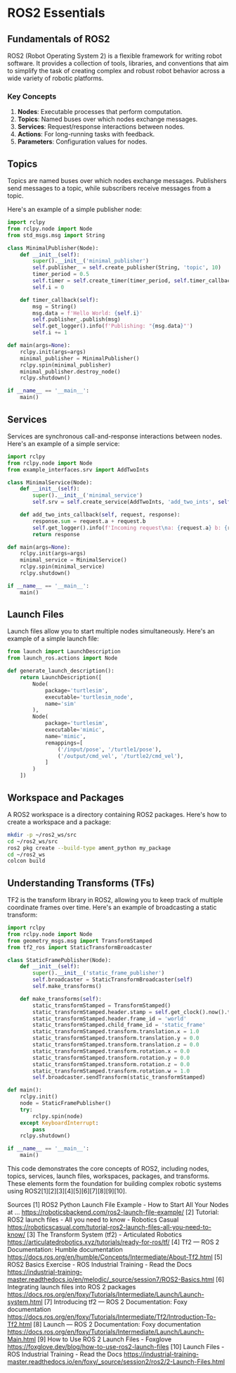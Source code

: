# ROS2 Essentials

## Fundamentals of ROS2

ROS2 (Robot Operating System 2) is a flexible framework for writing robot software. It provides a collection of tools, libraries, and conventions that aim to simplify the task of creating complex and robust robot behavior across a wide variety of robotic platforms.

### Key Concepts

1. **Nodes**: Executable processes that perform computation.
2. **Topics**: Named buses over which nodes exchange messages.
3. **Services**: Request/response interactions between nodes.
4. **Actions**: For long-running tasks with feedback.
5. **Parameters**: Configuration values for nodes.

## Topics

Topics are named buses over which nodes exchange messages. Publishers send messages to a topic, while subscribers receive messages from a topic.

Here's an example of a simple publisher node:

```python
import rclpy
from rclpy.node import Node
from std_msgs.msg import String

class MinimalPublisher(Node):
    def __init__(self):
        super().__init__('minimal_publisher')
        self.publisher_ = self.create_publisher(String, 'topic', 10)
        timer_period = 0.5
        self.timer = self.create_timer(timer_period, self.timer_callback)
        self.i = 0

    def timer_callback(self):
        msg = String()
        msg.data = f'Hello World: {self.i}'
        self.publisher_.publish(msg)
        self.get_logger().info(f'Publishing: "{msg.data}"')
        self.i += 1

def main(args=None):
    rclpy.init(args=args)
    minimal_publisher = MinimalPublisher()
    rclpy.spin(minimal_publisher)
    minimal_publisher.destroy_node()
    rclpy.shutdown()

if __name__ == '__main__':
    main()
```

## Services

Services are synchronous call-and-response interactions between nodes. Here's an example of a simple service:

```python
import rclpy
from rclpy.node import Node
from example_interfaces.srv import AddTwoInts

class MinimalService(Node):
    def __init__(self):
        super().__init__('minimal_service')
        self.srv = self.create_service(AddTwoInts, 'add_two_ints', self.add_two_ints_callback)

    def add_two_ints_callback(self, request, response):
        response.sum = request.a + request.b
        self.get_logger().info(f'Incoming request\na: {request.a} b: {request.b}')
        return response

def main(args=None):
    rclpy.init(args=args)
    minimal_service = MinimalService()
    rclpy.spin(minimal_service)
    rclpy.shutdown()

if __name__ == '__main__':
    main()
```

## Launch Files

Launch files allow you to start multiple nodes simultaneously. Here's an example of a simple launch file:

```python
from launch import LaunchDescription
from launch_ros.actions import Node

def generate_launch_description():
    return LaunchDescription([
        Node(
            package='turtlesim',
            executable='turtlesim_node',
            name='sim'
        ),
        Node(
            package='turtlesim',
            executable='mimic',
            name='mimic',
            remappings=[
                ('/input/pose', '/turtle1/pose'),
                ('/output/cmd_vel', '/turtle2/cmd_vel'),
            ]
        )
    ])
```

## Workspace and Packages

A ROS2 workspace is a directory containing ROS2 packages. Here's how to create a workspace and a package:

```bash
mkdir -p ~/ros2_ws/src
cd ~/ros2_ws/src
ros2 pkg create --build-type ament_python my_package
cd ~/ros2_ws
colcon build
```

## Understanding Transforms (TFs)

TF2 is the transform library in ROS2, allowing you to keep track of multiple coordinate frames over time. Here's an example of broadcasting a static transform:

```python
import rclpy
from rclpy.node import Node
from geometry_msgs.msg import TransformStamped
from tf2_ros import StaticTransformBroadcaster

class StaticFramePublisher(Node):
    def __init__(self):
        super().__init__('static_frame_publisher')
        self.broadcaster = StaticTransformBroadcaster(self)
        self.make_transforms()

    def make_transforms(self):
        static_transformStamped = TransformStamped()
        static_transformStamped.header.stamp = self.get_clock().now().to_msg()
        static_transformStamped.header.frame_id = 'world'
        static_transformStamped.child_frame_id = 'static_frame'
        static_transformStamped.transform.translation.x = 1.0
        static_transformStamped.transform.translation.y = 0.0
        static_transformStamped.transform.translation.z = 0.0
        static_transformStamped.transform.rotation.x = 0.0
        static_transformStamped.transform.rotation.y = 0.0
        static_transformStamped.transform.rotation.z = 0.0
        static_transformStamped.transform.rotation.w = 1.0
        self.broadcaster.sendTransform(static_transformStamped)

def main():
    rclpy.init()
    node = StaticFramePublisher()
    try:
        rclpy.spin(node)
    except KeyboardInterrupt:
        pass
    rclpy.shutdown()

if __name__ == '__main__':
    main()
```

This code demonstrates the core concepts of ROS2, including nodes, topics, services, launch files, workspaces, packages, and transforms. These elements form the foundation for building complex robotic systems using ROS2[1][2][3][4][5][6][7][8][9][10].

Sources
[1] ROS2 Python Launch File Example - How to Start All Your Nodes at ... https://roboticsbackend.com/ros2-launch-file-example/
[2] Tutorial: ROS2 launch files - All you need to know - Robotics Casual https://roboticscasual.com/tutorial-ros2-launch-files-all-you-need-to-know/
[3] The Transform System (tf2) - Articulated Robotics https://articulatedrobotics.xyz/tutorials/ready-for-ros/tf/
[4] Tf2 — ROS 2 Documentation: Humble documentation https://docs.ros.org/en/humble/Concepts/Intermediate/About-Tf2.html
[5] ROS2 Basics Exercise - ROS Industrial Training - Read the Docs https://industrial-training-master.readthedocs.io/en/melodic/_source/session7/ROS2-Basics.html
[6] Integrating launch files into ROS 2 packages https://docs.ros.org/en/foxy/Tutorials/Intermediate/Launch/Launch-system.html
[7] Introducing tf2 — ROS 2 Documentation: Foxy documentation https://docs.ros.org/en/foxy/Tutorials/Intermediate/Tf2/Introduction-To-Tf2.html
[8] Launch — ROS 2 Documentation: Foxy documentation https://docs.ros.org/en/foxy/Tutorials/Intermediate/Launch/Launch-Main.html
[9] How to Use ROS 2 Launch Files - Foxglove https://foxglove.dev/blog/how-to-use-ros2-launch-files
[10] Launch Files - ROS Industrial Training - Read the Docs https://industrial-training-master.readthedocs.io/en/foxy/_source/session2/ros2/2-Launch-Files.html
